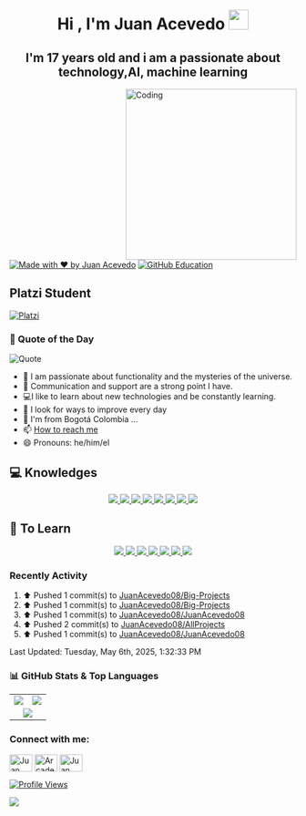 
<h1 align="center"><b>Hi , I'm Juan Acevedo </b><img src="https://media.giphy.com/media/hvRJCLFzcasrR4ia7z/giphy.gif" width="35"></h1>
<h2 align="center">I'm 17 years old and i am a passionate about technology,AI, machine learning </h2>
<img align="right" alt="Coding" width="300" src="https://i.pinimg.com/originals/81/17/8b/81178b47a8598f0c81c4799f2cdd4057.gif">

[![Made with ❤️ by Juan Acevedo](https://img.shields.io/badge/Made%20with%20❤️%20by-Juan%20Acevedo-red?style=for-the-badge)](https://www.instagram.com/juandavid08948/)
[![GitHub Education](https://img.shields.io/badge/GitHub%20Education-Empowered%20Developer-8A2BE2?style=for-the-badge&logo=github&logoColor=white)](https://education.github.com/)


## Platzi Student 
[![Platzi](https://img.shields.io/badge/Platzi-98CA3F?style=for-the-badge&logo=platzi&logoColor=white)](https://platzi.com/p/jdjuandavida/)

### 🚀 Quote of the Day  
![Quote](https://readme-typing-svg.herokuapp.com?font=Fira+Code&weight=500&size=22&pause=1000&color=F7F7F7&center=true&vCenter=true&width=500&lines=Code%2C+Learn%2C+Improve%2C+Repeat+🔥;~+JA08)



- 🔭 I am passionate about functionality and the mysteries of the universe.
- 🔰 Communication and support are a strong point I have.
- 💻I like to learn about new technologies and be constantly learning.
- 🤔 I look for ways to improve every day
- 🚩 I'm from Bogotá Colombia ...
- 📫 <a href="https://www.linkedin.com/in/juan-acevedo-ba0242339/" target="_blank">How to reach me</a>  
- 😄 Pronouns: he/him/el


## 💻 Knowledges 

<p align="center">
  <a href="https://developer.mozilla.org/en-US/docs/Web/HTML">
    <img src="https://img.shields.io/badge/HTML5-E34F26?style=for-the-badge&logo=html5&logoColor=white" />
  </a>
  <a href="https://developer.mozilla.org/en-US/docs/Web/CSS">
    <img src="https://img.shields.io/badge/CSS3-1572B6?style=for-the-badge&logo=css3&logoColor=white" />
  </a>
  <a href="https://www.python.org/">
    <img src="https://img.shields.io/badge/Python-3776AB?style=for-the-badge&logo=python&logoColor=white" />
  </a>
  <a href="https://www.promptingguide.ai/">
    <img src="https://img.shields.io/badge/Prompt%20Engineering-5A5A5A?style=for-the-badge&logo=openai&logoColor=white" />
  </a>
  <a href="https://git-scm.com/">
    <img src="https://img.shields.io/badge/Git-F05032?style=for-the-badge&logo=git&logoColor=white" />
  </a>
  <a href="https://github.com/">
    <img src="https://img.shields.io/badge/GitHub-181717?style=for-the-badge&logo=github&logoColor=white" />
  </a>
  <a href="https://en.wikipedia.org/wiki/Artificial_intelligence">
    <img src="https://img.shields.io/badge/AI-00A3E0?style=for-the-badge&logo=openai&logoColor=white" />
  </a>
  <a href="https://powerbi.microsoft.com/">
    <img src="https://img.shields.io/badge/BI-0078D4?style=for-the-badge&logo=powerbi&logoColor=white" />
  </a>
</p>

## 🚀 To Learn

<p align="center">
  <a href="https://www.python.org/">
    <img src="https://img.shields.io/badge/Python-3776AB?style=for-the-badge&logo=python&logoColor=white" />
  </a>
  <a href="https://developer.mozilla.org/en-US/docs/Web/JavaScript">
    <img src="https://img.shields.io/badge/JavaScript-F7DF1E?style=for-the-badge&logo=javascript&logoColor=black" />
  </a>
  <a href="https://react.dev/">
    <img src="https://img.shields.io/badge/React-61DAFB?style=for-the-badge&logo=react&logoColor=black" />
  </a>
  <a href="https://www.w3schools.com/sql/">
    <img src="https://img.shields.io/badge/SQL-4479A1?style=for-the-badge&logo=postgresql&logoColor=white" />
  </a>
  <a href="https://www.djangoproject.com/">
    <img src="https://img.shields.io/badge/Django-092E20?style=for-the-badge&logo=django&logoColor=white" />
  </a>
  <a href="https://www.ibm.com/topics/data-science">
    <img src="https://img.shields.io/badge/Data%20Science-FF6F00?style=for-the-badge&logo=databricks&logoColor=white" />
  </a>
  <a href="https://www.ibm.com/topics/machine-learning">
    <img src="https://img.shields.io/badge/Machine%20Learning-0055D4?style=for-the-badge&logo=tensorflow&logoColor=white" />
  </a>
</p>

### Recently Activity
<!--RECENT_ACTIVITY:start-->
1. ⬆️ Pushed 1 commit(s) to [JuanAcevedo08/Big-Projects](https://github.com/JuanAcevedo08/Big-Projects)<br>
2. ⬆️ Pushed 1 commit(s) to [JuanAcevedo08/Big-Projects](https://github.com/JuanAcevedo08/Big-Projects)<br>
3. ⬆️ Pushed 1 commit(s) to [JuanAcevedo08/JuanAcevedo08](https://github.com/JuanAcevedo08/JuanAcevedo08)<br>
4. ⬆️ Pushed 2 commit(s) to [JuanAcevedo08/AllProjects](https://github.com/JuanAcevedo08/AllProjects)<br>
5. ⬆️ Pushed 1 commit(s) to [JuanAcevedo08/JuanAcevedo08](https://github.com/JuanAcevedo08/JuanAcevedo08)<br>
<!--RECENT_ACTIVITY:end-->
<!--RECENT_ACTIVITY:last_update-->
Last Updated: Tuesday, May 6th, 2025, 1:32:33 PM
<!--RECENT_ACTIVITY:last_update_end-->

### 📊 GitHub Stats & Top Languages  
<table>
  <tr>
    <td>
      <img src="https://github-readme-stats.vercel.app/api?username=JuanAcevedo08&show_icons=true&theme=radical" />
    </td>
    <td>
      <img src="https://github-readme-stats.vercel.app/api/top-langs/?username=JuanAcevedo08&layout=compact&theme=radical" />
    </td>
  </tr>
  <tr>
    <td colspan="2" align="center">
      <img src="https://streak-stats.demolab.com?user=JuanAcevedo08&theme=radical&hide_border=true" />
    </td>
  </tr>
</table>



<h3 align="left">Connect with me:</h3>
<p align="left">
<a href="https://www.linkedin.com/in/juan-acevedo-ba0242339/" target="blank"><img align="center" src="https://raw.githubusercontent.com/rahuldkjain/github-profile-readme-generator/master/src/images/icons/Social/linked-in-alt.svg" alt="Juan Acevedo" height="30" width="40" /></a>
<a href="https://discord.gg/AazVjZR5b4" target="blank"><img align="center" src="https://raw.githubusercontent.com/rahuldkjain/github-profile-readme-generator/master/src/images/icons/Social/discord.svg" alt="ArcadeNExus" height="30" width="40" /></a>
<a href="https://www.instagram.com/juandavid08948/" target="blank"><img align="center" src="https://raw.githubusercontent.com/rahuldkjain/github-profile-readme-generator/master/src/images/icons/Social/instagram.svg" alt="Juan Acevedo" height="30" width="40" /></a>
</p>

[![Profile Views](https://komarev.com/ghpvc/?username=JuanAcevedo08&color=blue&style=for-the-badge)](https://github.com/JuanAcevedo08)


<img src="https://user-images.githubusercontent.com/73097560/115834477-dbab4500-a447-11eb-908a-139a6edaec5c.gif">

<!--
**JuanAcevedo08/JuanAcevedo08** is a ✨ _special_ ✨ repository because its `README.md` (this file) appears on your GitHub profile.

Here are some ideas to get you started:

- 🔭 I’m currently working on ...
- 🌱 I’m currently learning ...
- 👯 I’m looking to collaborate on ...
- 🤔 I’m looking for help with ...
- 💬 Ask me about ...
- 📫 How to reach me: ...
- 😄 Pronouns: ...
- ⚡ Fun fact: ...
-->

